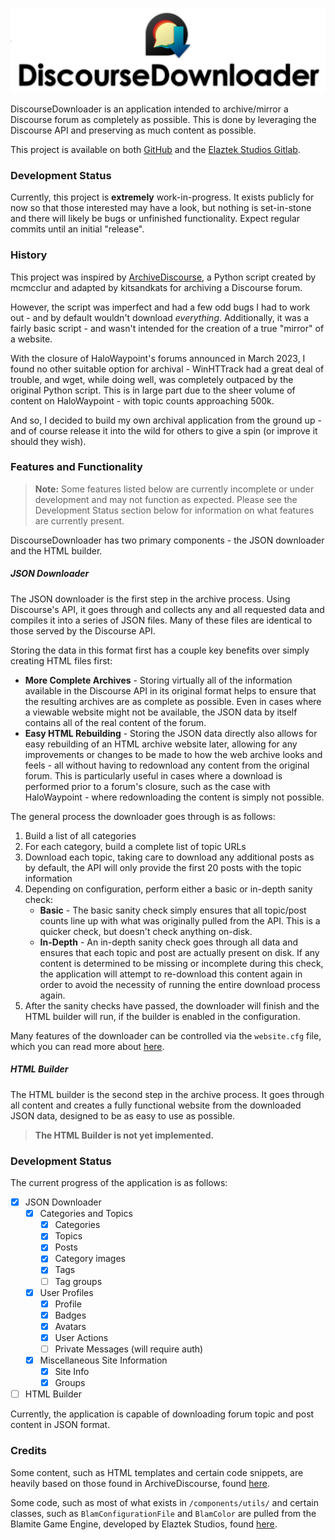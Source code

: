 ![DiscourseDownloader](./_assets/discoursedl_logo_large.png)

DiscourseDownloader is an application intended to archive/mirror a Discourse forum as
completely as possible. This is done by leveraging the Discourse API and preserving
as much content as possible.

This project is available on both [GitHub](https://github.com/haloman30/DiscourseDownloader)
 and the [Elaztek Studios Gitlab](https://gitlab.elaztek.com/haloman30/discoursedownloader).


### Development Status

Currently, this project is **extremely** work-in-progress. It exists publicly for now
so that those interested may have a look, but nothing is set-in-stone and there will likely
be bugs or unfinished functionality. Expect regular commits until an initial "release".

### History

This project was inspired by [ArchiveDiscourse](https://github.com/kitsandkats/ArchiveDiscourse),
a Python script created by mcmcclur and adapted by kitsandkats for archiving a Discourse forum.

However, the script was imperfect and had a few odd bugs I had to work out - and by default wouldn't
download *everything*. Additionally, it was a fairly basic script - and wasn't intended for the
creation of a true "mirror" of a website.

With the closure of HaloWaypoint's forums announced in March 2023, I found no other suitable
option for archival - WinHTTrack had a great deal of trouble, and wget, while doing well, was
completely outpaced by the original Python script. This is in large part due to the sheer volume
of content on HaloWaypoint - with topic counts approaching 500k.

And so, I decided to build my own archival application from the ground up - and of course release
it into the wild for others to give a spin (or improve it should they wish).

### Features and Functionality

> **Note:** Some features listed below are currently incomplete or under development and may
> not function as expected. Please see the Development Status section below for information
> on what features are currently present.

DiscourseDownloader has two primary components - the JSON downloader and the HTML builder.

##### JSON Downloader

The JSON downloader is the first step in the archive process. Using Discourse's API, it goes
through and collects any and all requested data and compiles it into a series of JSON files.
Many of these files are identical to those served by the Discourse API.

Storing the data in this format first has a couple key benefits over simply creating HTML files first:

* **More Complete Archives** - Storing virtually all of the information available in the Discourse
  API in its original format helps to ensure that the resulting archives are as complete as possible.
  Even in cases where a viewable website might not be available, the JSON data by itself contains
  all of the real content of the forum.
* **Easy HTML Rebuilding** - Storing the JSON data directly also allows for easy rebuilding of an
  HTML archive website later, allowing for any improvements or changes to be made to how the web
  archive looks and feels - all without having to redownload any content from the original forum.
  This is particularly useful in cases where a download is performed prior to a forum's closure,
  such as the case with HaloWaypoint - where redownloading the content is simply not possible.

The general process the downloader goes through is as follows:
1. Build a list of all categories
2. For each category, build a complete list of topic URLs
3. Download each topic, taking care to download any additional posts as by default, the API
   will only provide the first 20 posts with the topic information
4. Depending on configuration, perform either a basic or in-depth sanity check:
   * **Basic** - The basic sanity check simply ensures that all topic/post counts line up with what
     was originally pulled from the API. This is a quicker check, but doesn't check anything on-disk.
   * **In-Depth** - An in-depth sanity check goes through all data and ensures that each topic and
     post are actually present on disk. If any content is determined to be missing or incomplete
     during this check, the application will attempt to re-download this content again in order
     to avoid the necessity of running the entire download process again.
5. After the sanity checks have passed, the downloader will finish and the HTML builder will run, if
   the builder is enabled in the configuration.

Many features of the downloader can be controlled via the `website.cfg` file, which you can read
more about [here](#).

##### HTML Builder

The HTML builder is the second step in the archive process. It goes through all content and creates
a fully functional website from the downloaded JSON data, designed to be as easy to use as possible.

> **The HTML Builder is not yet implemented.**

### Development Status

The current progress of the application is as follows:

* [x] JSON Downloader
  * [x] Categories and Topics
    * [x] Categories
    * [x] Topics
    * [x] Posts
    * [x] Category images
    * [x] Tags
    * [ ] Tag groups
  * [x] User Profiles
    * [x] Profile
    * [x] Badges
    * [x] Avatars
    * [x] User Actions
    * [ ] Private Messages (will require auth)
  * [x] Miscellaneous Site Information
    * [x] Site Info
    * [x] Groups
    
* [ ] HTML Builder

Currently, the application is capable of downloading forum topic and post content in JSON format.

### Credits

Some content, such as HTML templates and certain code snippets, are heavily based on those found in
ArchiveDiscourse, found [here](https://github.com/kitsandkats/ArchiveDiscourse).

Some code, such as most of what exists in `/components/utils/` and certain classes, such as
`BlamConfigurationFile` and `BlamColor` are pulled from the Blamite Game Engine, developed by
Elaztek Studios, found [here](https://elaztek.com/projects/blamite).